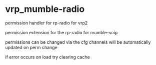 # vrp_mumble-radio
permission handler for rp-radio for vrp2

permission extension for the rp-radio for mumble-voip

permissions can be changed via the cfg
channels will be automatically updated on perm change

if error occurs on load try clearing cache 
